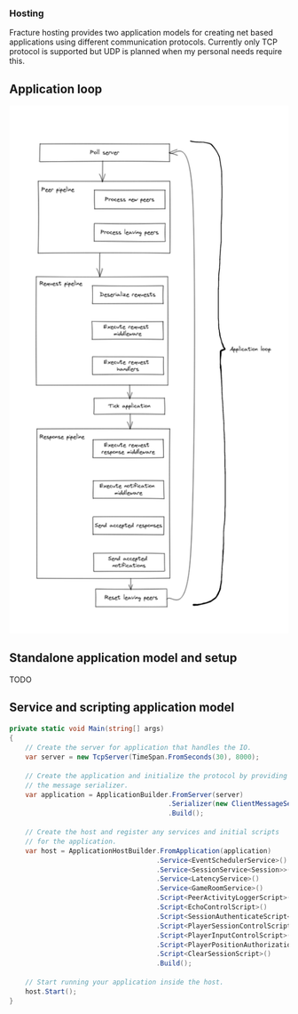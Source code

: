 ### Hosting
Fracture hosting provides two application models for creating net based applications using different communication protocols. Currently only TCP protocol is 
supported but UDP is planned when my personal needs require this.

## Application loop
![alt text](https://github.com/babelz/Fracture/blob/master/Documents/Images/application-loop.png?raw=true)

## Standalone application model and setup
TODO

## Service and scripting application model
```csharp
private static void Main(string[] args)
{
    // Create the server for application that handles the IO.
    var server = new TcpServer(TimeSpan.FromSeconds(30), 8000);

    // Create the application and initialize the protocol by providing
    // the message serializer.
    var application = ApplicationBuilder.FromServer(server)
                                        .Serializer(new ClientMessageSerializer())
                                        .Build();
    
    // Create the host and register any services and initial scripts
    // for the application.
    var host = ApplicationHostBuilder.FromApplication(application)
                                     .Service<EventSchedulerService>()
                                     .Service<SessionService<Session>>()
                                     .Service<LatencyService>()
                                     .Service<GameRoomService>()
                                     .Script<PeerActivityLoggerScript>()
                                     .Script<EchoControlScript>()
                                     .Script<SessionAuthenticateScript<Session>>()
                                     .Script<PlayerSessionControlScript>()
                                     .Script<PlayerInputControlScript>()
                                     .Script<PlayerPositionAuthorizationScript>()
                                     .Script<ClearSessionScript>()
                                     .Build();
       
    // Start running your application inside the host.
    host.Start();
}
```
